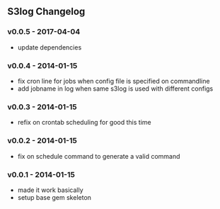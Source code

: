 S3log Changelog
-------------------

### v0.0.5 - 2017-04-04
* update dependencies

### v0.0.4 - 2014-01-15

* fix cron line for jobs when config file is specified on commandline
* add jobname in log when same s3log is used with different configs

### v0.0.3 - 2014-01-15

* refix on crontab scheduling for good this time

### v0.0.2 - 2014-01-15

* fix on schedule command to generate a valid command

### v0.0.1 - 2014-01-15

* made it work basically
* setup base gem skeleton
